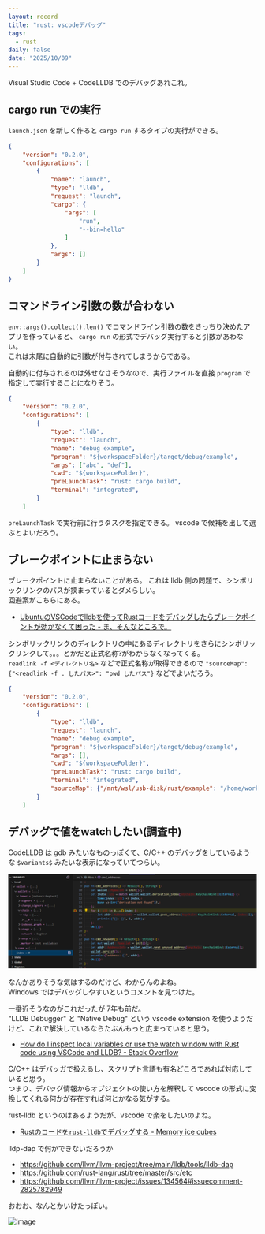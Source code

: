 ```yaml
---
layout: record
title: "rust: vscodeデバッグ"
tags:
  - rust
daily: false
date: "2025/10/09"
---
```


Visual Studio Code + CodeLLDB でのデバッグあれこれ。

## cargo run での実行

`launch.json` を新しく作ると `cargo run` するタイプの実行ができる。

```json
{
    "version": "0.2.0",
    "configurations": [
        {
            "name": "launch",
            "type": "lldb",
            "request": "launch",
            "cargo": {
                "args": [
                    "run",
                    "--bin=hello"
                ]
            },
            "args": []
        }
    ]
}
```

## コマンドライン引数の数が合わない

`env::args().collect().len()` でコマンドライン引数の数をきっちり決めたアプリを作っていると、
`cargo run` の形式でデバッグ実行すると引数があわない。  
これは末尾に自動的に引数が付与されてしまうからである。

自動的に付与されるのは外せなさそうなので、実行ファイルを直接 `program` で指定して実行することになりそう。

```json
{
    "version": "0.2.0",
    "configurations": [
        {
            "type": "lldb",
            "request": "launch",
            "name": "debug example",
            "program": "${workspaceFolder}/target/debug/example",
            "args": ["abc", "def"],
            "cwd": "${workspaceFolder}",
            "preLaunchTask": "rust: cargo build",
            "terminal": "integrated",
        }
    ]
```

`preLaunchTask` で実行前に行うタスクを指定できる。
vscode で候補を出して選ぶとよいだろう。

## ブレークポイントに止まらない

ブレークポイントに止まらないことがある。
これは lldb 側の問題で、シンボリックリンクのパスが挟まっているとダメらしい。  
回避案がこちらにある。

* [UbuntuのVSCodeでlldbを使ってRustコードをデバッグしたらブレークポイントが効かなくて困った - ま、そんなところで。](https://zv-louis.hatenablog.com/entry/2021/07/06/102907)

シンボリックリンクのディレクトリの中にあるディレクトリをさらにシンボリックリンクして。。。とかだと正式名称?がわからなくなってくる。  
`readlink -f <ディレクトリ名>` などで正式名称が取得できるので `"sourceMap": {"<readlink -f . したパス>": "pwd したパス"}` などでよいだろう。

```json
{
    "version": "0.2.0",
    "configurations": [
        {
            "type": "lldb",
            "request": "launch",
            "name": "debug example",
            "program": "${workspaceFolder}/target/debug/example",
            "args": [],
            "cwd": "${workspaceFolder}",
            "preLaunchTask": "rust: cargo build",
            "terminal": "integrated",
            "sourceMap": {"/mnt/wsl/usb-disk/rust/example": "/home/work/lesson/rust/example"}
        }
    ]
```

## デバッグで値をwatchしたい(調査中)

CodeLLDB は gdb みたいなものっぽくて、C/C++ のデバッグをしているような `$variants$` みたいな表示になっていてつらい。

![image](images/debug-var.png)

なんかありそうな気はするのだけど、わからんのよね。  
Windows ではデバッグしやすいというコメントを見つけた。

一番近そうなのがこれだったが 7年も前だ。  
"LLDB Debugger" と "Native Debug" という vscode extension を使うようだけど、これで解決しているならたぶんもっと広まっていると思う。

* [How do I inspect local variables or use the watch window with Rust code using VSCode and LLDB? - Stack Overflow](https://stackoverflow.com/questions/48067874/how-do-i-inspect-local-variables-or-use-the-watch-window-with-rust-code-using-vs)

C/C++ はデバッガで扱えるし、スクリプト言語も有名どころであれば対応していると思う。  
つまり、デバッグ情報からオブジェクトの使い方を解釈して vscode の形式に変換してくれる何かが存在すれば何とかなる気がする。

rust-lldb というのはあるようだが、vscode で楽をしたいのよね。

* [Rustのコードを`rust-lldb`でデバッグする - Memory ice cubes](https://leaysgur.github.io/posts/2025/02/23/213809/)

lldp-dap で何かできないだろうか

* https://github.com/llvm/llvm-project/tree/main/lldb/tools/lldb-dap
* https://github.com/rust-lang/rust/tree/master/src/etc
* https://github.com/llvm/llvm-project/issues/134564#issuecomment-2825782949

おおお、なんとかいけたっぽい。

![image](/images/lldp-dap.png)
